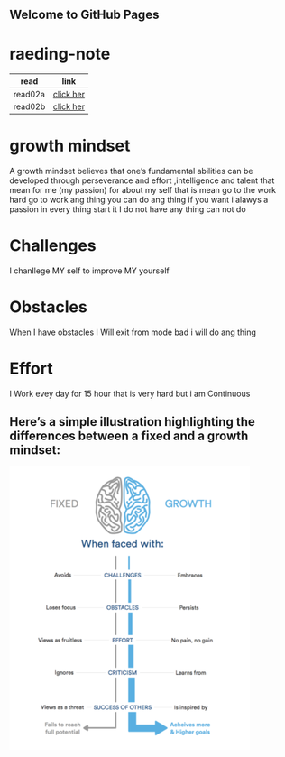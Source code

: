 ## Welcome to GitHub Pages


# raeding-note 

|   read     |   link       |
------------ | -------------
read02a| [click her](read02a.md)
read02b | [click her](read02b.md)


#  growth mindset 

 A growth mindset believes that one’s fundamental abilities can be developed through perseverance and effort ,intelligence and talent
 that mean for me (my passion)
 for about my self that is mean go to the work hard go to work ang thing you can do ang thing if you want i alawys a passion in every thing start it 
 I do not have any thing can not do 

# Challenges 

  I chanllege MY self to improve  MY yourself 

# Obstacles 


  When I have obstacles I Will exit from mode bad i will do ang thing 
# Effort



   I Work evey day for 15 hour that is very hard but i am Continuous

   ## Here’s a simple illustration highlighting the differences between a fixed and a growth mindset:

   ![img](assets/mind.png)
   